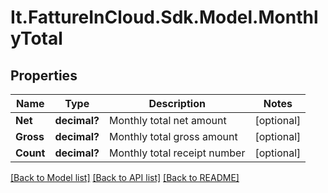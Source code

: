 # It.FattureInCloud.Sdk.Model.MonthlyTotal

## Properties

Name | Type | Description | Notes
------------ | ------------- | ------------- | -------------
**Net** | **decimal?** | Monthly total net amount | [optional] 
**Gross** | **decimal?** | Monthly total gross amount | [optional] 
**Count** | **decimal?** | Monthly total receipt number | [optional] 

[[Back to Model list]](../README.md#documentation-for-models) [[Back to API list]](../README.md#documentation-for-api-endpoints) [[Back to README]](../README.md)

